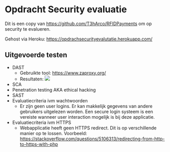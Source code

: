 # Opdracht Security evaluatie
Dit is een copy van https://github.com/T3hArco/RFIDPayments om op security te evalueren.

Gehost via Heroku: https://opdrachsecurityevalutatie.herokuapp.com/

## Uitgevoerde testen
 - DAST
     - Gebruikte tool: https://www.zaproxy.org/
     - Resultaten: <img src="https://cdn.discordapp.com/attachments/649230019817635854/1013015643827744788/unknown.png"/>
 - SCA
 - Penetration testing AKA ethical hacking
 - SAST
 - Evaluatiecriteria ivm wachtwoorden
     - Er zijn geen user logins. Er kan makkelijk gegevens van andere gebruikers uitgelezen worden. Een secure login systeem is een vereiste wanneer user interaction    mogelijk is bij deze applicatie.
 - Evaluatiecriteria ivm HTTPS
     - Webapplicatie heeft geen HTTPS redirect. Dit is op verschillende manier op te lossen. Voorbeeld: https://stackoverflow.com/questions/5106313/redirecting-from-http-to-https-with-php
